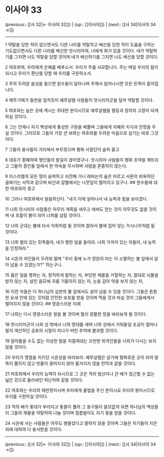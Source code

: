 # 이사야 33

(previous:: [[사 32|← 이사야 32]]) | (up:: [[이사야]]) | (next:: [[사 34|이사야 34 →]])

***




1 
약탈을 당한 적이 없으면서도 다른 나라를 약탈하고 배신을 당한 적이 도움을 구하는 기도없으면서도 다른 나라를 배신한 앗시리아여, 너에게 화가 있을 것이다. 네가 약탈하기를 그치면 너도 약탈을 당할 것이며 네가 배신하기를 그치면 너도 배신을 당할 것이다. 



2 
여호와여, 우리에게 은혜를 베푸소서. 우리가 주를 사모합니다. 주는 매일 우리의 힘이 되시고 우리가 환난을 당할 때 우리를 구원하소서. 



3 
주의 두려운 음성을 들으면 원수들이 달아나며 주께서 일어나시면 모든 민족이 흩어집니다. 



4 
메뚜기떼가 들판을 덮치듯이 예루살렘 사람들이 앗시리아군을 덮쳐 약탈할 것이다. 



5 
여호와는 높은 곳에 계시는 위대한 분이시므로 예루살렘을 평등과 정의의 고장이 되게 하실 것이다. 



6 
그는 언제나 자기 백성에게 풍성한 구원을 베풀며 그들에게 지혜와 지식과 안정을 주실 것이다. 그러므로 그들의 가장 큰 보화는 여호와를 두려운 마음으로 섬기는 바로 그것이다. 



7 
그들의 용사들이 거리에서 부르짖으며 평화 사절단이 슬피 울고 



8 
대로가 황폐하여 행인들의 발길이 끊어졌구나. 앗시리아 사람들이 평화 조약을 깨뜨리고 그들의 증인들 앞에서 한 약속을 무시하며 사람을 존중하지 않는다. 



9 
이스라엘의 모든 땅이 슬퍼하고 쇠잔해 가니 레바논의 숲은 마르고 사론의 비옥하던 골짜기는 사막과 같으며 바산과 갈멜에서는 나뭇잎이 떨어지고 있구나. ## 원수들에 대한 여호와의 경고 



10 
그러나 여호와께서 말씀하신다. "내가 이제 일어나서 내 능력과 힘을 보이겠다. 



11 
너희 앗시리아 사람들은 아무리 계획을 세우고 애써도 얻는 것이 아무것도 없을 것이며 내 호흡이 불이 되어 너희를 삼킬 것이다. 



12 
너희 군대는 불에 타서 석회처럼 될 것이며 잘라서 불에 집어 넣는 가시나무처럼 될 것이다. 



13 
너희 멀리 있는 민족들아, 내가 행한 일을 들어라. 너희 가까이 있는 자들아, 내 능력을 인정하라." 



14 
시온의 죄인들이 두려워 떨며 "우리 중에 누가 영원히 타는 이 소멸하는 불 앞에서 살아 남을 수 있겠는가?" 하는구나. 



15 
옳은 일을 행하는 자, 정직하게 말하는 자, 부당한 재물을 거절하는 자, 절대로 뇌물을 받지 않는 자, 살인 음모에 귀를 기울이지 않는 자, 눈을 감아 악을 보지 않는 자, 



16 
이런 자들은 다 하나님의 심판의 불 앞에서도 살아 남을 수 있을 것이다. 그들은 튼튼한 요새 안에 있는 것처럼 안전한 보호를 받을 것이며 먹을 것과 마실 것이 그들에게서 떨어지지 않을 것이다. ## 영광스러운 미래 



17 
너희는 다시 영광스러운 왕을 볼 것이며 멀리 광활한 땅을 바라보게 될 것이다. 



18 
앗시리아군이 너희 성 밖에서 너희 망대를 세며 너희 성에서 거둬들일 조공이 얼마나 될지 계산하던 공포의 시절이 지나가 버린 추억에 불과할 것이다. 



19 
알아들을 수도 없는 이상한 말을 지껄여대는 오만한 외국인들을 너희가 다시는 보지 않을 것이다. 



20 
우리가 명절을 지키던 시온성을 바라보라. 예루살렘은 살기에 평화로운 곳이 되어 말뚝이 뽑히지 않고 밧줄이 끊어지지 않아 옮겨지지 않을 천막과 같을 것이다. 



21 
여호와께서 우리의 능력이 되시므로 그 곳은 적의 범선이나 큰 배가 접근할 수 없는 넓은 강으로 둘러싸인 피난처와 같을 것이다. 



22 
여호와는 우리의 재판장이시며 우리에게 율법을 주신 분이시요 우리의 왕이시므로 우리를 구원하실 것이다. 



23 
적의 배가 돛대가 부러지고 돛줄이 풀려 그 용구들이 쓸모없게 되면 하나님의 백성들이 그들의 재물을 약탈하여 나눌 것이며 절름발이도 자기 몫을 얻을 것이다. 



24 
시온에 사는 사람들은 아무도 병들었다고 말하지 않을 것이며 그들은 자기들이 지은 죄에 대하여 다 용서받을 것이다.

***

(previous:: [[사 32|← 이사야 32]]) | (up:: [[이사야]]) | (next:: [[사 34|이사야 34 →]])
